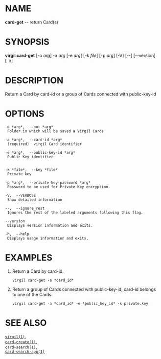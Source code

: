 NAME
====

**card-get** -- return Card(s)

SYNOPSIS
========

**virgil card-get** \[-o *arg*\] -a *arg* \[-e *arg*\] \[-k *file*\]
\[-p *arg*\] \[-V\] \[--\] \[--version\] \[-h\]

DESCRIPTION
===========

Return a Card by card-id or a group of Cards connected with
public-key-id

OPTIONS
=======

    -o *arg*,  --out *arg*
     Folder in which will be saved a Virgil Cards

    -a *arg*,  --card-id *arg*
     (required)  virgil Card identifier

    -e *arg*,  --public-key-id *arg*
     Public Key identifier


    -k *file*,  --key *file*
     Private key

    -p *arg*,  --private-key-password *arg*
     Password to be used for Private Key encryption.

    -V,  --VERBOSE
     Show detailed information

    --,  --ignore_rest
     Ignores the rest of the labeled arguments following this flag.

    --version
     Displays version information and exits.

    -h,  --help
     Displays usage information and exits.

EXAMPLES
========

1.  Return a Card by card-id:

        virgil card-get -a *card_id*

2.  Return a group of Cards connected with public-key-id, card-id
    belongs to one of the Cards:

        virgil card-get -a *card_id* -e *public_key_id* -k private.key

SEE ALSO
========

[`virgil(1)`](../markdown/virgil.1.md),  
[`card-create(1)`](../markdown/card-create.1.md),  
[`card-search(1)`](../markdown/card-search.1.md),  
[`card-search-app(1)`](../markdown/card-search-app.1.md)
